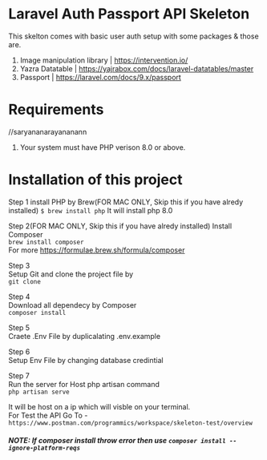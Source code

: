 # Laravel Auth Passport API Skeleton

This skelton comes with basic user auth setup with some packages & those are.

1. Image manipulation library | https://intervention.io/
2. Yazra Datatable | https://yajrabox.com/docs/laravel-datatables/master
3. Passport | https://laravel.com/docs/9.x/passport

# Requirements
//saryananarayananann
1. Your system must have PHP verison 8.0 or above.


# Installation of this project

Step 1
install PHP  by Brew(FOR MAC ONLY, Skip this if you have alredy installed)
`$ brew install php`
It will install php 8.0

Step 2(FOR MAC ONLY, Skip this if you have alredy installed)
Install Composer \
`brew install composer` \
For more 
https://formulae.brew.sh/formula/composer

Step 3 \
Setup Git and clone the project file by \
`git clone ` 

Step 4 \
Download all dependecy by Composer \
`composer install`

Step 5 \
Craete .Env File by duplicalating .env.example  

Step 6 \
Setup Env File by changing database credintial 

Step 7 \
Run the server for Host php artisan command  \
`php artisan serve` 


It will be host on a ip which will visble on your terminal. \
For Test the API Go To - `https://www.postman.com/programmics/workspace/skeleton-test/overview`


##### NOTE: If composer install throw error then use `composer install --ignore-platform-reqs`


